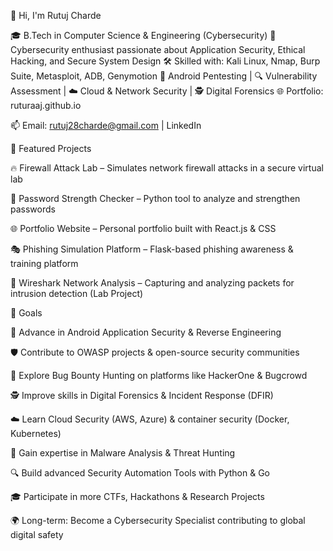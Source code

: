👋 Hi, I'm Rutuj Charde

🎓 B.Tech in Computer Science & Engineering (Cybersecurity)
🔐 Cybersecurity enthusiast passionate about Application Security, Ethical Hacking, and Secure System Design
🛠️ Skilled with: Kali Linux, Nmap, Burp Suite, Metasploit, ADB, Genymotion
📱 Android Pentesting | 🔍 Vulnerability Assessment | ☁️ Cloud & Network Security | 🕵️ Digital Forensics
🌐 Portfolio: ruturaaj.github.io

📫 Email: rutuj28charde@gmail.com
 | LinkedIn

🚀 Featured Projects

🔥 Firewall Attack Lab
 – Simulates network firewall attacks in a secure virtual lab

🧪 Password Strength Checker
 – Python tool to analyze and strengthen passwords

🌐 Portfolio Website
 – Personal portfolio built with React.js & CSS

🎭 Phishing Simulation Platform
 – Flask-based phishing awareness & training platform

📡 Wireshark Network Analysis – Capturing and analyzing packets for intrusion detection (Lab Project)

🧠 Goals

📱 Advance in Android Application Security & Reverse Engineering

🛡️ Contribute to OWASP projects & open-source security communities

🎯 Explore Bug Bounty Hunting on platforms like HackerOne & Bugcrowd

🕵️ Improve skills in Digital Forensics & Incident Response (DFIR)

☁️ Learn Cloud Security (AWS, Azure) & container security (Docker, Kubernetes)

🧩 Gain expertise in Malware Analysis & Threat Hunting

🔍 Build advanced Security Automation Tools with Python & Go

🎓 Participate in more CTFs, Hackathons & Research Projects

🌍 Long-term: Become a Cybersecurity Specialist contributing to global digital safety
